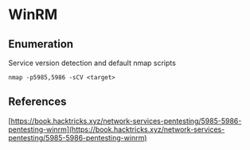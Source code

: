 # WinRM

## Enumeration

Service version detection and default nmap scripts

```
nmap -p5985,5986 -sCV <target>
```

## References

[https://book.hacktricks.xyz/network-services-pentesting/5985-5986-pentesting-winrm](https://book.hacktricks.xyz/network-services-pentesting/5985-5986-pentesting-winrm)

